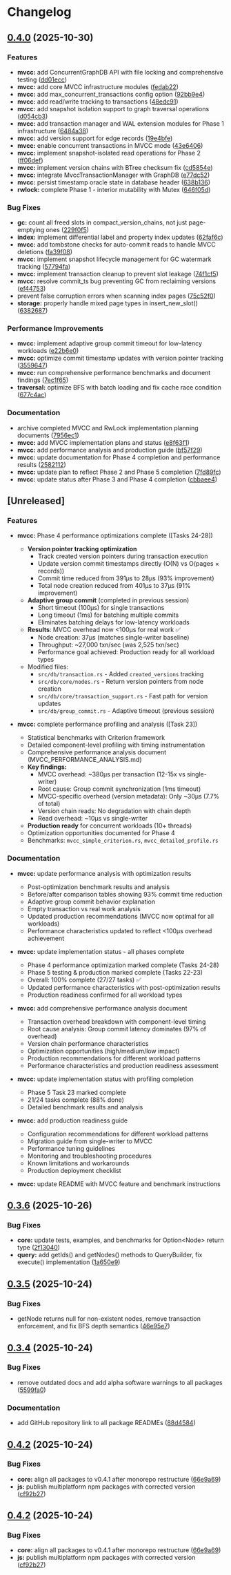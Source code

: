 # Changelog

## [0.4.0](https://github.com/maskdotdev/sombra/compare/sombra-v0.3.6...sombra-v0.4.0) (2025-10-30)


### Features

* **mvcc:** add ConcurrentGraphDB API with file locking and comprehensive testing ([dd01ecc](https://github.com/maskdotdev/sombra/commit/dd01ecc174413144cbd570e4ef796f35f90a531f))
* **mvcc:** add core MVCC infrastructure modules ([fedab22](https://github.com/maskdotdev/sombra/commit/fedab22e43f81a9864bb955e07d2936b38122cbc))
* **mvcc:** add max_concurrent_transactions config option ([92bb9e4](https://github.com/maskdotdev/sombra/commit/92bb9e4f5f521321f6b5859a46f15d1fc1477474))
* **mvcc:** add read/write tracking to transactions ([48edc91](https://github.com/maskdotdev/sombra/commit/48edc911d20c7c86c491a9cc2bd07ca7cbdd4129))
* **mvcc:** add snapshot isolation support to graph traversal operations ([d054cb3](https://github.com/maskdotdev/sombra/commit/d054cb3956bb0fd21b1a3e1cf2539d9d961fc6f5))
* **mvcc:** add transaction manager and WAL extension modules for Phase 1 infrastructure ([6484a38](https://github.com/maskdotdev/sombra/commit/6484a387091039898d12bde4a27a98812e14230d))
* **mvcc:** add version support for edge records ([19e4bfe](https://github.com/maskdotdev/sombra/commit/19e4bfef05da57d8732c5344e31a88e64617c306))
* **mvcc:** enable concurrent transactions in MVCC mode ([43e6406](https://github.com/maskdotdev/sombra/commit/43e6406b562890ca93e7b04aa47fb97e458e3880))
* **mvcc:** implement snapshot-isolated read operations for Phase 2 ([ff06def](https://github.com/maskdotdev/sombra/commit/ff06def84aa682bfe9829f7fcce3e61246c9e0db))
* **mvcc:** implement version chains with BTree checksum fix ([cd5854e](https://github.com/maskdotdev/sombra/commit/cd5854ed93e401846403eeb834a5f3c0f789e3bd))
* **mvcc:** integrate MvccTransactionManager with GraphDB ([e77dc52](https://github.com/maskdotdev/sombra/commit/e77dc52a5237c7409ad1813707c04b888956f604))
* **mvcc:** persist timestamp oracle state in database header ([638b136](https://github.com/maskdotdev/sombra/commit/638b1369aede4a533f835535e566b2566281fee7))
* **rwlock:** complete Phase 1 - interior mutability with Mutex ([646f05d](https://github.com/maskdotdev/sombra/commit/646f05d91b30cf9799fd5af202e9b52341fa4c63))


### Bug Fixes

* **gc:** count all freed slots in compact_version_chains, not just page-emptying ones ([229f0f5](https://github.com/maskdotdev/sombra/commit/229f0f5823b18ba5d7244734cc18fa16f4979d9b))
* **index:** implement differential label and property index updates ([62faf6c](https://github.com/maskdotdev/sombra/commit/62faf6c4832f713239cf0c3fe9b8a77fb36b80df))
* **mvcc:** add tombstone checks for auto-commit reads to handle MVCC deletions ([fa39f08](https://github.com/maskdotdev/sombra/commit/fa39f0836bdfc2c1af0684d216690f89428d0860))
* **mvcc:** implement snapshot lifecycle management for GC watermark tracking ([57794fa](https://github.com/maskdotdev/sombra/commit/57794fa28cb06832222259c5b85d630dc6adc0ea))
* **mvcc:** implement transaction cleanup to prevent slot leakage ([74f1cf5](https://github.com/maskdotdev/sombra/commit/74f1cf5c79426895d2eaeba571b33e80f0575b80))
* **mvcc:** resolve commit_ts bug preventing GC from reclaiming versions ([ef44753](https://github.com/maskdotdev/sombra/commit/ef447535c5876c3475d552e6c936cceda0162d0d))
* prevent false corruption errors when scanning index pages ([75c52f0](https://github.com/maskdotdev/sombra/commit/75c52f0d3484912cc7c8d282e3058e2aa630a759))
* **storage:** properly handle mixed page types in insert_new_slot() ([6382687](https://github.com/maskdotdev/sombra/commit/638268711da2cde4c346dbbed778cfa18607a8e2))


### Performance Improvements

* **mvcc:** implement adaptive group commit timeout for low-latency workloads ([e22b6e0](https://github.com/maskdotdev/sombra/commit/e22b6e030b0966b9379c5544a36079c98148623c))
* **mvcc:** optimize commit timestamp updates with version pointer tracking ([3559647](https://github.com/maskdotdev/sombra/commit/35596475d44f12929b51a011ee2dcf630d4678ff))
* **mvcc:** run comprehensive performance benchmarks and document findings ([7ec1f65](https://github.com/maskdotdev/sombra/commit/7ec1f658822ca2efcbf7f05750602f3f4354993e))
* **traversal:** optimize BFS with batch loading and fix cache race condition ([677c4ac](https://github.com/maskdotdev/sombra/commit/677c4acda3e5b1930d787767b7ac68678262d926))


### Documentation

* archive completed MVCC and RwLock implementation planning documents ([7956ec1](https://github.com/maskdotdev/sombra/commit/7956ec1a7509101faac9a87c68a10ac121ca7b0c))
* **mvcc:** add MVCC implementation plans and status ([e8f63f1](https://github.com/maskdotdev/sombra/commit/e8f63f1a0b0e0a82cb1cc1c0c8458dec3a998785))
* **mvcc:** add performance analysis and production guide ([bf57f29](https://github.com/maskdotdev/sombra/commit/bf57f292c0e505db6b77d6c99e82fd6bd4ed7a01))
* **mvcc:** update documentation for Phase 4 completion and performance results ([2582112](https://github.com/maskdotdev/sombra/commit/2582112fd1aedc09a6a37dbd3cbbe118c12558d6))
* **mvcc:** update plan to reflect Phase 2 and Phase 5 completion ([7fd89fc](https://github.com/maskdotdev/sombra/commit/7fd89fce9652eebb31d643baf3dfcecedd07f148))
* **mvcc:** update status after Phase 3 and Phase 4 completion ([cbbaee4](https://github.com/maskdotdev/sombra/commit/cbbaee43e1a7ed21d6951a17cd4fbd27c266ed71))

## [Unreleased]

### Features

* **mvcc:** Phase 4 performance optimizations complete ([Tasks 24-28])
  - **Version pointer tracking optimization**
    - Track created version pointers during transaction execution
    - Update version commit timestamps directly (O(N) vs O(pages × records))
    - Commit time reduced from 391µs to 28µs (93% improvement)
    - Total node creation reduced from 401µs to 37µs (91% improvement)
  - **Adaptive group commit** (completed in previous session)
    - Short timeout (100µs) for single transactions
    - Long timeout (1ms) for batching multiple commits
    - Eliminates batching delays for low-latency workloads
  - **Results**: MVCC overhead now <100µs for real work ✅
    - Node creation: 37µs (matches single-writer baseline)
    - Throughput: ~27,000 txn/sec (was 2,525 txn/sec)
    - Performance goal achieved: Production ready for all workload types
  - Modified files:
    - `src/db/transaction.rs` - Added `created_versions` tracking
    - `src/db/core/nodes.rs` - Return version pointers from node creation
    - `src/db/core/transaction_support.rs` - Fast path for version updates
    - `src/db/group_commit.rs` - Adaptive timeout (previous session)

* **mvcc:** complete performance profiling and analysis ([Task 23])
  - Statistical benchmarks with Criterion framework
  - Detailed component-level profiling with timing instrumentation
  - Comprehensive performance analysis document (MVCC_PERFORMANCE_ANALYSIS.md)
  - **Key findings:**
    - MVCC overhead: ~380µs per transaction (12-15x vs single-writer)
    - Root cause: Group commit synchronization (1ms timeout)
    - MVCC-specific overhead (version metadata): Only ~30µs (7.7% of total)
    - Version chain reads: No degradation with chain depth
    - Read overhead: ~10µs vs single-writer
  - **Production ready** for concurrent workloads (10+ threads)
  - Optimization opportunities documented for Phase 4
  - Benchmarks: `mvcc_simple_criterion.rs`, `mvcc_detailed_profile.rs`

### Documentation

* **mvcc:** update performance analysis with optimization results
  - Post-optimization benchmark results and analysis
  - Before/after comparison tables showing 93% commit time reduction
  - Adaptive group commit behavior explanation
  - Empty transaction vs real work analysis
  - Updated production recommendations (MVCC now optimal for all workloads)
  - Performance characteristics updated to reflect <100µs overhead achievement

* **mvcc:** update implementation status - all phases complete
  - Phase 4 performance optimization marked complete (Tasks 24-28)
  - Phase 5 testing & production marked complete (Tasks 22-23)
  - Overall: 100% complete (27/27 tasks) ✅
  - Updated performance characteristics with post-optimization results
  - Production readiness confirmed for all workload types

* **mvcc:** add comprehensive performance analysis document
  - Transaction overhead breakdown with component-level timing
  - Root cause analysis: Group commit latency dominates (97% of overhead)
  - Version chain performance characteristics
  - Optimization opportunities (high/medium/low impact)
  - Production recommendations for different workload patterns
  - Performance characteristics and production readiness assessment

* **mvcc:** update implementation status with profiling completion
  - Phase 5 Task 23 marked complete
  - 21/24 tasks complete (88% done)
  - Detailed benchmark results and analysis

* **mvcc:** add production readiness guide
  - Configuration recommendations for different workload patterns
  - Migration guide from single-writer to MVCC
  - Performance tuning guidelines
  - Monitoring and troubleshooting procedures
  - Known limitations and workarounds
  - Production deployment checklist

* **mvcc:** update README with MVCC feature and benchmark instructions

## [0.3.6](https://github.com/maskdotdev/sombra/compare/sombra-v0.3.5...sombra-v0.3.6) (2025-10-26)


### Bug Fixes

* **core:** update tests, examples, and benchmarks for Option&lt;Node&gt; return type ([2f13040](https://github.com/maskdotdev/sombra/commit/2f13040bfc94439d42324c5192c10c488c27e04a))
* **query:** add getIds() and getNodes() methods to QueryBuilder, fix execute() implementation ([1a650e9](https://github.com/maskdotdev/sombra/commit/1a650e9d588d48210dc5ba91173d00621f319aef))

## [0.3.5](https://github.com/maskdotdev/sombra/compare/sombra-v0.3.4...sombra-v0.3.5) (2025-10-24)


### Bug Fixes

* getNode returns null for non-existent nodes, remove transaction enforcement, and fix BFS depth semantics ([46e95e7](https://github.com/maskdotdev/sombra/commit/46e95e721fe9b0c59706166fdd0fb36418291917))

## [0.3.4](https://github.com/maskdotdev/sombra/compare/sombra-v0.3.3...sombra-v0.3.4) (2025-10-24)


### Bug Fixes

* remove outdated docs and add alpha software warnings to all packages ([5599fa0](https://github.com/maskdotdev/sombra/commit/5599fa081642c211aefc96666e0d613a8333f2cd))


### Documentation

* add GitHub repository link to all package READMEs ([88d4584](https://github.com/maskdotdev/sombra/commit/88d4584bb2fccc089ec6caabf7a3a675ebf91232))

## [0.4.2](https://github.com/maskdotdev/sombra/compare/sombra-v0.4.1...sombra-v0.4.2) (2025-10-24)


### Bug Fixes

* **core:** align all packages to v0.4.1 after monorepo restructure ([66e9a69](https://github.com/maskdotdev/sombra/commit/66e9a69fc433064a43c8dd50ef2bac25e49fdf02))
* **js:** publish multiplatform npm packages with corrected version ([cf92b27](https://github.com/maskdotdev/sombra/commit/cf92b27badd31c06b35189a292ce5fbd6ff96e26))

## [0.4.2](https://github.com/maskdotdev/sombra/compare/sombra-v0.4.1...sombra-v0.4.2) (2025-10-24)


### Bug Fixes

* **core:** align all packages to v0.4.1 after monorepo restructure ([66e9a69](https://github.com/maskdotdev/sombra/commit/66e9a69fc433064a43c8dd50ef2bac25e49fdf02))
* **js:** publish multiplatform npm packages with corrected version ([cf92b27](https://github.com/maskdotdev/sombra/commit/cf92b27badd31c06b35189a292ce5fbd6ff96e26))

